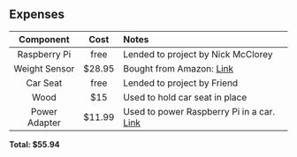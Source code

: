 ## Expenses
Component | Cost | Notes |
| :---: |  :---: | :--- |
Raspberry Pi | free | Lended to project by Nick McClorey |
Weight Sensor | $28.95 | Bought from Amazon: [Link](https://www.amazon.com/SENSING-RESISTOR-SQUARE-1oz-22LBS-SPACING/dp/B00B887DBC/ref=sr_1_3?crid=1ERE37W2F4IEX&keywords=force+sensing+resistor&qid=1650579847&sprefix=force+sensing+resistor%2Caps%2C56&sr=8-3) |
Car Seat | free | Lended to project by Friend |
Wood | $15 | Used to hold car seat in place
Power Adapter | $11.99 | Used to power Raspberry Pi in a car. [Link](https://www.amazon.com/Anker-Charger-PowerDrive-Adapter-iPhone/dp/B07PGT7LSR/ref=sr_1_2_sspa?crid=3T6X2EA0GL4K8&keywords=anker+car+charger&qid=1650580197&sprefix=anker+car+charge%2Caps%2C78&sr=8-2-spons&psc=1&smid=A1KWJVS57NX03I&spLa=ZW5jcnlwdGVkUXVhbGlmaWVyPUExNDlOM0ZJWDVTVVNIJmVuY3J5cHRlZElkPUEwMDgwODE0Mk9XREs5WlcwMFVTNSZlbmNyeXB0ZWRBZElkPUEwMzQ0NjA5MVRVUDQ0VFgxT09UMiZ3aWRnZXROYW1lPXNwX2F0ZiZhY3Rpb249Y2xpY2tSZWRpcmVjdCZkb05vdExvZ0NsaWNrPXRydWU=) |

**Total: $55.94**